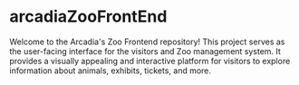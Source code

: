 # arcadiaZooFrontEnd
Welcome to the Arcadia's Zoo Frontend repository! This project serves as the user-facing interface for the visitors and Zoo management system. It provides a visually appealing and interactive platform for visitors to explore information about animals, exhibits, tickets, and more.
